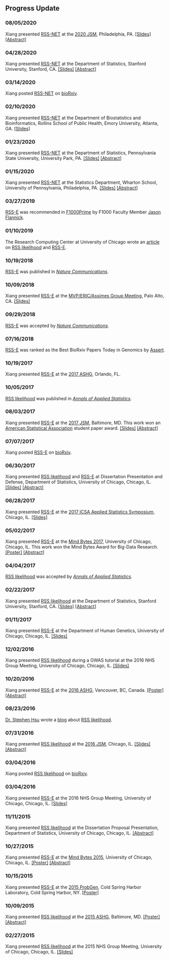 ## Progress Update

[RSS-NET]: https://doi.org/10.1101/2020.03.13.990010 
[RSS-E]: https://doi.org/10.1038/s41467-018-06805-x
[RSS likelihood]: https://doi.org/10.1214/17-aoas1046

[rnt]: http://web.stanford.edu/~xiangzhu/rnt.pdf

### 08/05/2020

Xiang presented [RSS-NET][] at the
[2020 JSM](https://ww2.amstat.org/meetings/jsm/2020/), Philadelphia, PA. [[Slides]][rnt]
[[Abstract]](https://ww2.amstat.org/meetings/jsm/2020/onlineprogram/AbstractDetails.cfm?abstractid=313507)

### 04/28/2020

Xiang presented [RSS-NET][] at the Department of Statistics,
Stanford University, Stanford, CA. [[Slides]][rnt]
[[Abstract]](https://statistics.stanford.edu/events/complex-trait-genetics-through-lens-regulatory-networks)

### 03/14/2020
 
Xiang posted [RSS-NET][] on [bioRxiv](https://doi.org/10.1101/2020.03.13.990010).

### 02/10/2020

Xiang presented [RSS-NET][] at the Department of Biostatistics and Bioinformatics,
Rollins School of Public Health, Emory University, Atlanta, GA. [[Slides]][rnt]

### 01/23/2020

Xiang presented [RSS-NET][] at the Department of Statistics,
Pennsylvania State University, University Park, PA.
[[Slides]][rnt]
[[Abstract]](https://science.psu.edu/stat/colloquia/sp20/xiang-zhu)

### 01/15/2020

Xiang presented [RSS-NET][] at the Statistics Department,
Wharton School, University of Pennsylvania, Philadelphia, PA.
[[Slides]][rnt]
[[Abstract]](https://statistics.wharton.upenn.edu/research/seminars-conferences/complex-trait-genetics-through-the-lens-of-regulatory-networks/) 

### 03/27/2019

[RSS-E][] was recommended in
[F1000Prime](https://doi.org/10.3410/f.734261365.793558023) by F1000 Faculty Member
[Jason Flannick](https://f1000.com/prime/thefaculty/member/499999771097550974).

### 01/10/2019

The Research Computing Center at University of Chicago wrote an
[article](https://rcc.uchicago.edu/about-rcc/news-features/new-statistical-method-gives-second-life-gwas-data)
on [RSS likelihood][] and [RSS-E][].

### 10/19/2018

[RSS-E][] was published in
[*Nature Communications*](https://www.nature.com/articles/s41467-018-06805-x).

### 10/09/2018

Xiang presented [RSS-E][] at the
[MVP/ERIC/Assimes Group Meeting](https://www.vacsp.research.va.gov/CSP_Centers/Palo-Alto-ERIC-Genomics.asp), Palo Alto, CA.
[[Slides]](http://web.stanford.edu/~xiangzhu/ASSIMES_20181009.pdf)

### 09/29/2018

[RSS-E][] was accepted by
[*Nature Communications*](https://www.nature.com/articles/s41467-018-06805-x).

### 07/16/2018

[RSS-E][] was ranked as the Best BioRxiv Papers
Today in Genomics by [Assert](http://assert.pub/). 

### 10/19/2017

Xiang presented [RSS-E][] at the
[2017 ASHG](http://www.ashg.org/2017meeting/), Orlando, FL.

### 10/05/2017

[RSS likelihood][] was published in
[*Annals of Applied Statistics*](http://dx.doi.org/10.1214/17-AOAS1046).

### 08/03/2017

Xiang presented [RSS-E][] at the
[2017 JSM](https://ww2.amstat.org/meetings/jsm/2017), Baltimore, MD.
This work won an [American Statistical Association](http://www.amstat.org/) student paper award.
[[Slides]](http://www.stat.uchicago.edu/~xiangzhu/JSM_20170803.pdf)
[[Abstract]](https://ww2.amstat.org/meetings/jsm/2017/onlineprogram/AbstractDetails.cfm?abstractid=322545)

### 07/07/2017

Xiang posted [RSS-E][] on [bioRxiv](https://doi.org/10.1101/160770).

### 06/30/2017

Xiang presented [RSS likelihood][] and [RSS-E][] at Dissertation Presentation and Defense,
Department of Statistics, University of Chicago, Chicago, IL.
[[Slides]](http://www.stat.uchicago.edu/~xiangzhu/THESIS_20170630.html)
[[Abstract]](https://galton.uchicago.edu/students/seminars/2016-2017/zhu_xiang063017.pdf)

### 06/28/2017

Xiang presented [RSS-E][] at the
[2017 ICSA Applied Statistics Symposium](http://bioinfo.stats.northwestern.edu/~icsa/), Chicago, IL.
[[Slides]](http://www.stat.uchicago.edu/~xiangzhu/ICSA_20170628.pdf)

### 05/02/2017

Xiang presented [RSS-E][] at the [Mind Bytes 2017](http://mindbytes.uchicago.edu/),
University of Chicago, Chicago, IL. This work won the Mind Bytes Award for Big-Data Research.
[[Poster]](https://mindbytes.uchicago.edu/2017/posters/04242017110702_posterzhu042417.pdf)
[[Abstract]](https://mindbytes.uchicago.edu/2017/callforposters.php)

### 04/04/2017

[RSS likelihood][] was accepted by
[*Annals of Applied Statistics*](http://dx.doi.org/10.1214/17-AOAS1046).

### 02/22/2017

Xiang presented [RSS likelihood][] at the Department of Statistics,
Stanford University, Stanford, CA.
[[Slides]](http://www.stat.uchicago.edu/~xiangzhu/STANFORD_20170222.html)
[[Abstract]](https://statistics.stanford.edu/sites/default/files/Feb22-2017.pdf)

### 01/11/2017

Xiang presented [RSS-E][] at the Department of Human Genetics,
University of Chicago, Chicago, IL.
[[Slides]](http://www.stat.uchicago.edu/~xiangzhu/WIP_20170111.html)

### 12/02/2016

Xiang presented [RSS likelihood][] during a GWAS tutorial
at the 2016 NHS Group Meeting, University of Chicago, Chicago, IL.
[[Slides]](http://www.stat.uchicago.edu/~xiangzhu/gwas_tutorial)

### 10/20/2016

Xiang presented [RSS-E][] at the
[2016 ASHG](http://www.ashg.org/2016meeting/), Vancouver, BC, Canada.
[[Poster]](http://www.stat.uchicago.edu/~xiangzhu/ASHG_2016.pdf)
[[Abstract]](https://ep70.eventpilot.us/web/page.php?page=IntHtml&project=ASHG16&id=160120613)

### 08/23/2016

[Dr. Stephen Hsu](https://vp.research.msu.edu/people/hsu-stephen) wrote a
[blog](http://infoproc.blogspot.com/2016/08/bayesian-large-scale-multiple.html) about [RSS likelihood][].

### 07/31/2016

Xiang presented [RSS likelihood][] at the
[2016 JSM](https://ww2.amstat.org/meetings/jsm/2016/), Chicago, IL.
[[Slides]](http://www.stat.uchicago.edu/~xiangzhu/JSM_20160731.pdf)
[[Abstract]](https://ww2.amstat.org/meetings/jsm/2016/onlineprogram/AbstractDetails.cfm?abstractid=320123)

### 03/04/2016

Xiang posted [RSS likelihood][] on [bioRxiv](https://doi.org/10.1101/042457). 

### 03/04/2016

Xiang presented [RSS-E][] at the 2016 NHS Group Meeting, University of Chicago, Chicago, IL.
[[Slides]](http://www.stat.uchicago.edu/~xiangzhu/NHS_20160304.pdf)

### 11/11/2015

Xiang presented [RSS likelihood][] at the Dissertation Proposal Presentation,
Department of Statistics, University of Chicago, Chicago, IL.
[[Abstract]](https://www.stat.uchicago.edu/students/seminars/2015-2016/zhu_xiang111115.pdf)

### 10/27/2015

Xiang presented [RSS-E][] at the [Mind Bytes 2015](http://mindbytes.uchicago.edu/),
University of Chicago, Chicago, IL.
[[Poster]](http://mindbytes.uchicago.edu/2015/posters/RCC_2015.pdf)
[[Abstract]](http://mindbytes.uchicago.edu/gallery_2015.php)

### 10/15/2015

Xiang presented [RSS-E][] at the
[2015 ProbGen](https://meetings.cshl.edu/meetings.aspx?meet=probgen&year=15),
Cold Spring Harbor Laboratory, Cold Spring Harbor, NY.
[[Poster]](http://www.stat.uchicago.edu/~xiangzhu/CSHL_2015.pdf)

### 10/09/2015

Xiang presented [RSS likelihood][] at the
[2015 ASHG](http://www.ashg.org/2015meeting/), Baltimore, MD.
[[Poster]](http://www.stat.uchicago.edu/~xiangzhu/ASHG_2015.pdf)
[[Abstract]](https://ep70.eventpilotadmin.com/web/page.php?page=IntHtml&project=ASHG15&id=150120723) 

### 02/27/2015

Xiang presented [RSS likelihood][] at the 2015 NHS Group Meeting,
University of Chicago, Chicago, IL.
[[Slides]](http://www.stat.uchicago.edu/~xiangzhu/NHS_20150227.html)
